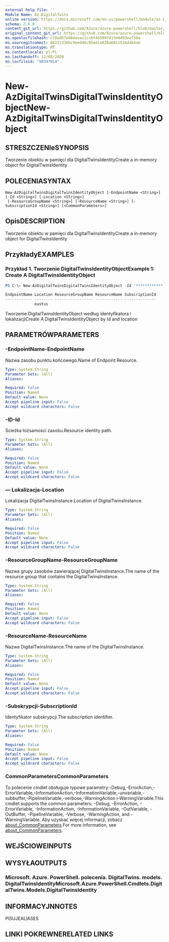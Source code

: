 ```yaml
---
external help file: ''
Module Name: Az.DigitalTwins
online version: https://docs.microsoft.com/en-us/powershell/module/az.DigitalTwins/new-AzDigitalTwinsDigitalTwinsIdentityObject
schema: 2.0.0
content_git_url: https://github.com/Azure/azure-powershell/blob/master/src/DigitalTwins/help/New-AzDigitalTwinsDigitalTwinsIdentityObject.md
original_content_git_url: https://github.com/Azure/azure-powershell/blob/master/src/DigitalTwins/help/New-AzDigitalTwinsDigitalTwinsIdentityObject.md
ms.openlocfilehash: c78ad67e884eeac1cc6f4b589fd15e0493ee738a
ms.sourcegitcommit: 04221336bc9eed46c05ed1e828a6811534d4b4ab
ms.translationtype: MT
ms.contentlocale: pl-PL
ms.lasthandoff: 12/08/2020
ms.locfileid: "98347014"
---
```

# <span data-ttu-id="93b7b-101">New-AzDigitalTwinsDigitalTwinsIdentityObject</span><span class="sxs-lookup"><span data-stu-id="93b7b-101">New-AzDigitalTwinsDigitalTwinsIdentityObject</span></span>

## <span data-ttu-id="93b7b-102">STRESZCZENIe</span><span class="sxs-lookup"><span data-stu-id="93b7b-102">SYNOPSIS</span></span>
<span data-ttu-id="93b7b-103">Tworzenie obiektu w pamięci dla DigitalTwinsIdentity</span><span class="sxs-lookup"><span data-stu-id="93b7b-103">Create a in-memory object for DigitalTwinsIdentity</span></span>

## <span data-ttu-id="93b7b-104">POLECENIA</span><span class="sxs-lookup"><span data-stu-id="93b7b-104">SYNTAX</span></span>

```
New-AzDigitalTwinsDigitalTwinsIdentityObject [-EndpointName <String>] [-Id <String>] [-Location <String>]
 [-ResourceGroupName <String>] [-ResourceName <String>] [-SubscriptionId <String>] [<CommonParameters>]
```

## <span data-ttu-id="93b7b-105">Opis</span><span class="sxs-lookup"><span data-stu-id="93b7b-105">DESCRIPTION</span></span>
<span data-ttu-id="93b7b-106">Tworzenie obiektu w pamięci dla DigitalTwinsIdentity</span><span class="sxs-lookup"><span data-stu-id="93b7b-106">Create a in-memory object for DigitalTwinsIdentity</span></span>

## <span data-ttu-id="93b7b-107">Przykłady</span><span class="sxs-lookup"><span data-stu-id="93b7b-107">EXAMPLES</span></span>

### <span data-ttu-id="93b7b-108">Przykład 1. Tworzenie DigitalTwinsIdentityObject</span><span class="sxs-lookup"><span data-stu-id="93b7b-108">Example 1: Create A DigitalTwinsIdentityObject</span></span>
```powershell
PS C:\> New-AzDigitalTwinsDigitalTwinsIdentityObject -Id '************' -Location eastus

EndpointName Location ResourceGroupName ResourceName SubscriptionId
------------ -------- ----------------- ------------ --------------
             eastus
```

<span data-ttu-id="93b7b-109">Tworzenie DigitalTwinsIdentityObject według identyfikatora i lokalizacji</span><span class="sxs-lookup"><span data-stu-id="93b7b-109">Create A DigitalTwinsIdentityObject by Id and location</span></span>

## <span data-ttu-id="93b7b-110">PARAMETRÓW</span><span class="sxs-lookup"><span data-stu-id="93b7b-110">PARAMETERS</span></span>

### <span data-ttu-id="93b7b-111">-EndpointName</span><span class="sxs-lookup"><span data-stu-id="93b7b-111">-EndpointName</span></span>
<span data-ttu-id="93b7b-112">Nazwa zasobu punktu końcowego.</span><span class="sxs-lookup"><span data-stu-id="93b7b-112">Name of Endpoint Resource.</span></span>

```yaml
Type: System.String
Parameter Sets: (All)
Aliases:

Required: False
Position: Named
Default value: None
Accept pipeline input: False
Accept wildcard characters: False
```

### <span data-ttu-id="93b7b-113">-ID</span><span class="sxs-lookup"><span data-stu-id="93b7b-113">-Id</span></span>
<span data-ttu-id="93b7b-114">Ścieżka tożsamości zasobu.</span><span class="sxs-lookup"><span data-stu-id="93b7b-114">Resource identity path.</span></span>

```yaml
Type: System.String
Parameter Sets: (All)
Aliases:

Required: False
Position: Named
Default value: None
Accept pipeline input: False
Accept wildcard characters: False
```

### <span data-ttu-id="93b7b-115">— Lokalizacja</span><span class="sxs-lookup"><span data-stu-id="93b7b-115">-Location</span></span>
<span data-ttu-id="93b7b-116">Lokalizacja DigitalTwinsInstance.</span><span class="sxs-lookup"><span data-stu-id="93b7b-116">Location of DigitalTwinsInstance.</span></span>

```yaml
Type: System.String
Parameter Sets: (All)
Aliases:

Required: False
Position: Named
Default value: None
Accept pipeline input: False
Accept wildcard characters: False
```

### <span data-ttu-id="93b7b-117">-ResourceGroupName</span><span class="sxs-lookup"><span data-stu-id="93b7b-117">-ResourceGroupName</span></span>
<span data-ttu-id="93b7b-118">Nazwa grupy zasobów zawierającej DigitalTwinsInstance.</span><span class="sxs-lookup"><span data-stu-id="93b7b-118">The name of the resource group that contains the DigitalTwinsInstance.</span></span>

```yaml
Type: System.String
Parameter Sets: (All)
Aliases:

Required: False
Position: Named
Default value: None
Accept pipeline input: False
Accept wildcard characters: False
```

### <span data-ttu-id="93b7b-119">-ResourceName</span><span class="sxs-lookup"><span data-stu-id="93b7b-119">-ResourceName</span></span>
<span data-ttu-id="93b7b-120">Nazwa DigitalTwinsInstance.</span><span class="sxs-lookup"><span data-stu-id="93b7b-120">The name of the DigitalTwinsInstance.</span></span>

```yaml
Type: System.String
Parameter Sets: (All)
Aliases:

Required: False
Position: Named
Default value: None
Accept pipeline input: False
Accept wildcard characters: False
```

### <span data-ttu-id="93b7b-121">-Subskrypcji</span><span class="sxs-lookup"><span data-stu-id="93b7b-121">-SubscriptionId</span></span>
<span data-ttu-id="93b7b-122">Identyfikator subskrypcji.</span><span class="sxs-lookup"><span data-stu-id="93b7b-122">The subscription identifier.</span></span>

```yaml
Type: System.String
Parameter Sets: (All)
Aliases:

Required: False
Position: Named
Default value: None
Accept pipeline input: False
Accept wildcard characters: False
```

### <span data-ttu-id="93b7b-123">CommonParameters</span><span class="sxs-lookup"><span data-stu-id="93b7b-123">CommonParameters</span></span>
<span data-ttu-id="93b7b-124">To polecenie cmdlet obsługuje typowe parametry:-Debug,-ErrorAction,-ErrorVariable,-InformationAction,-InformationVariable,-unvariable,-subbuffer,-PipelineVariable,-verbose,-WarningAction i-WarningVariable.</span><span class="sxs-lookup"><span data-stu-id="93b7b-124">This cmdlet supports the common parameters: -Debug, -ErrorAction, -ErrorVariable, -InformationAction, -InformationVariable, -OutVariable, -OutBuffer, -PipelineVariable, -Verbose, -WarningAction, and -WarningVariable.</span></span> <span data-ttu-id="93b7b-125">Aby uzyskać więcej informacji, zobacz [about_CommonParameters](http://go.microsoft.com/fwlink/?LinkID=113216).</span><span class="sxs-lookup"><span data-stu-id="93b7b-125">For more information, see [about_CommonParameters](http://go.microsoft.com/fwlink/?LinkID=113216).</span></span>

## <span data-ttu-id="93b7b-126">WEJŚCIOWE</span><span class="sxs-lookup"><span data-stu-id="93b7b-126">INPUTS</span></span>

## <span data-ttu-id="93b7b-127">WYSYŁA</span><span class="sxs-lookup"><span data-stu-id="93b7b-127">OUTPUTS</span></span>

### <span data-ttu-id="93b7b-128">Microsoft. Azure. PowerShell. polecenia. DigitalTwins. models. DigitalTwinsIdentity</span><span class="sxs-lookup"><span data-stu-id="93b7b-128">Microsoft.Azure.PowerShell.Cmdlets.DigitalTwins.Models.DigitalTwinsIdentity</span></span>

## <span data-ttu-id="93b7b-129">INFORMACYJN</span><span class="sxs-lookup"><span data-stu-id="93b7b-129">NOTES</span></span>

<span data-ttu-id="93b7b-130">PISUJE</span><span class="sxs-lookup"><span data-stu-id="93b7b-130">ALIASES</span></span>

## <span data-ttu-id="93b7b-131">LINKI POKREWNE</span><span class="sxs-lookup"><span data-stu-id="93b7b-131">RELATED LINKS</span></span>

